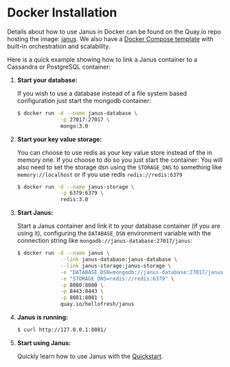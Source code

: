 # Docker Installation

Details about how to use Janus in Docker can be found on the Quay.io repo hosting the image: [janus](https://quay.io/repository/hellofresh/janus). We also have a [Docker Compose template](https://github.com/hellofresh/janus/blob/master/docker-compose.yml) with built-in orchestration and scalability.

Here is a quick example showing how to link a Janus container to a Cassandra or PostgreSQL container:

1. **Start your database:**

    If you wish to use a database instead of a file system based configuration just start the mongodb container:

    ```bash
    $ docker run -d --name janus-database \
                  -p 27017:27017 \
                  mongo:3.0
    ```

2. **Start your key value storage:**

    You can choose to use redis as your key value store instead of the in memory one. If you choose to do so you just start the container:
You will also need to set the storage dsn using the `STORAGE_DNS` to something like `memory://localhost` or if you use redis `redis://redis:6379`

    ```bash
    $ docker run -d --name janus-storage \
                  -p 6379:6379 \
                  redis:3.0
    ```


3. **Start Janus:**

    Start a Janus container and link it to your database container (if you are using it), configuring the `DATABASE_DSN` environment variable with the connection string like `mongodb://janus-database:27017/janus`:
    

    ```bash
    $ docker run -d --name janus \
                  --link janus-database:janus-database \
                  --link janus-storage:janus-storage \
                  -e "DATABASE_DSN=mongodb://janus-database:27017/janus" \
                  -e "STORAGE_DNS=redis://redis:6379" \
                  -p 8080:8080 \
                  -p 8443:8443 \
                  -p 8081:8081 \
                  quay.io/hellofresh/janus
    ```

3. **Janus is running:**

    ```bash
    $ curl http://127.0.0.1:8081/
    ```

4. **Start using Janus:**

    Quickly learn how to use Janus with the [Quickstart](/docs/getting-started/README.md).
